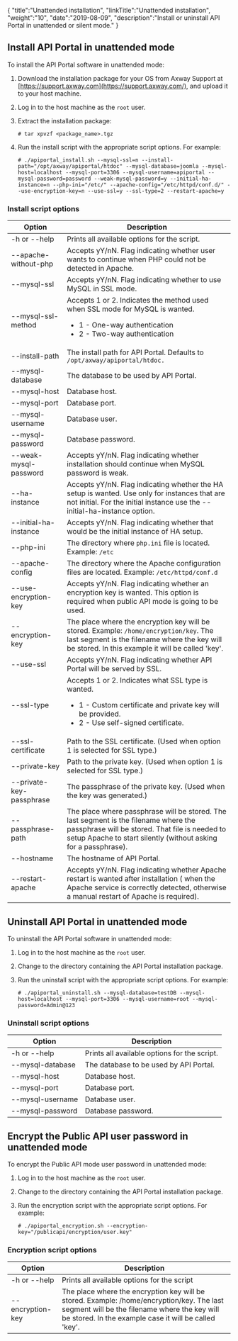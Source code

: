 {
    "title":"Unattended installation",
    "linkTitle":"Unattended installation",
    "weight":"10",
    "date":"2019-08-09",
    "description":"Install or uninstall API Portal in unattended or silent mode."
}

## Install API Portal in unattended mode

To install the API Portal software in unattended mode:

1. Download the installation package for your OS from Axway Support at [https://support.axway.com](https://support.axway.com/), and upload it to your host machine.
2. Log in to the host machine as the `root` user.
3. Extract the installation package:

    ```
    # tar xpvzf <package_name>.tgz
    ```

1. Run the install script with the appropriate script options. For example:

    ```
    # ./apiportal_install.sh --mysql-ssl=n --install-path="/opt/axway/apiportal/htdoc" --mysql-database=joomla --mysql-host=localhost --mysql-port=3306 --mysql-username=apiportal --mysql-password=password --weak-mysql-password=y --initial-ha-instance=n --php-ini="/etc/" --apache-config="/etc/httpd/conf.d/" --use-encryption-key=n --use-ssl=y --ssl-type=2 --restart-apache=y
    ```

### Install script options

| Option                   | Description|
|--------------------------|----------|
| -h or --help             | Prints all available options for the script.|
| --apache-without-php     | Accepts yY/nN. Flag indicating whether user wants to continue when PHP could not be detected in Apache.|
| --mysql-ssl              | Accepts yY/nN. Flag indicating whether to use MySQL in SSL mode.|
| --mysql-ssl-method       | Accepts 1 or 2. Indicates the method used when SSL mode for MySQL is wanted. <ul><li>1 - One-way authentication</li><li>2 - Two-way authentication</li></ul>|
| --install-path           | The install path for API Portal. Defaults to `/opt/axway/apiportal/htdoc.`|
| --mysql-database         | The database to be used by API Portal.  |
| --mysql-host             | Database host. |
| --mysql-port             | Database port. |
| --mysql-username         | Database user.|
| --mysql-password         | Database password.|
| --weak-mysql-password    | Accepts yY/nN. Flag indicating whether installation should continue when MySQL password is weak.|
| --ha-instance            | Accepts yY/nN. Flag indicating whether the HA setup is wanted. Use only for instances that are not initial. For the initial instance use the --initial-ha-instance option. |
| --initial-ha-instance    | Accepts yY/nN. Flag indicating whether that would be the initial instance of HA setup.  |
| --php-ini                | The directory where `php.ini` file is located. Example: `/etc` |
| --apache-config          | The directory where the Apache configuration files are located. Example: `/etc/httpd/conf.d`|
| --use-encryption-key     | Accepts yY/nN. Flag indicating whether an encryption key is wanted. This option is required when public API mode is going to be used. |
| --encryption-key         | The place where the encryption key will be stored. Example: `/home/encryption/key`. The last segment is the filename where the key will be stored. In this example it will be called 'key'.|
| --use-ssl                | Accepts yY/nN. Flag indicating whether API Portal will be served by SSL.|
| --ssl-type               | Accepts 1 or 2. Indicates what SSL type is wanted. <ul><li>1 - Custom certificate and private key will be provided.</li><li>2 - Use self-signed certificate.</li></ul>|
| --ssl-certificate        | Path to the SSL certificate. (Used when option 1 is selected for SSL type.)|
| --private-key            | Path to the private key. (Used when option 1 is selected for SSL type.)|
| --private-key-passphrase | The passphrase of the private key. (Used when the key was generated.)|
| --passphrase-path        | The place where passphrase will be stored. The last segment is the filename where the passphrase will be stored. That file is needed to setup Apache to start silently (without asking for a passphrase). |
| --hostname               | The hostname of API Portal.|
| --restart-apache         | Accepts yY/nN. Flag indicating whether Apache restart is wanted after installation ( when the Apache service is correctly detected, otherwise a manual restart of Apache is required). |

## Uninstall API Portal in unattended mode

To uninstall the API Portal software in unattended mode:

1. Log in to the host machine as the `root` user.
2. Change to the directory containing the API Portal installation package.
3. Run the uninstall script with the appropriate script options. For example:

    ```
    # ./apiportal_uninstall.sh --mysql-database=testDB --mysql-host=localhost --mysql-port=3306 --mysql-username=root --mysql-password=Admin@123
    ```

### Uninstall script options

| Option           | Description                                  |
|------------------|----------------------------------------------|
| -h or --help     | Prints all available options for the script. |
| --mysql-database | The database to be used by API Portal.       |
| --mysql-host     | Database host.                               |
| --mysql-port     | Database port.                               |
| --mysql-username | Database user.                               |
| --mysql-password | Database password.                           |

## Encrypt the Public API user password in unattended mode

To encrypt the Public API mode user password in unattended mode:

1. Log in to the host machine as the `root` user.
2. Change to the directory containing the API Portal installation package.
3. Run the encryption script with the appropriate script options. For example:

    ```
    # ./apiportal_encryption.sh --encryption-key="/publicapi/encryption/user.key"
    ```

### Encryption script options

| Option           | Description |
|------------------|----------------|
| -h or --help     | Prints all available options for the script|
| --encryption-key | The place where the encryption key will be stored. Example: /home/encryption/key. The last segment will be the filename where the key will be stored. In the example case it will be called 'key'. |
